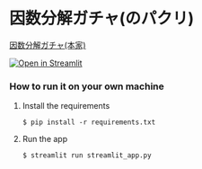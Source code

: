 # 因数分解ガチャ(のパクリ)
[因数分解ガチャ(本家)](https://hiraocafe.com/note/factorization-gacha.html)


[![Open in Streamlit](https://static.streamlit.io/badges/streamlit_badge_black_white.svg)](https://bunkai-gacha.streamlit.app/)

### How to run it on your own machine

1. Install the requirements

   ```
   $ pip install -r requirements.txt
   ```

2. Run the app

   ```
   $ streamlit run streamlit_app.py
   ```
